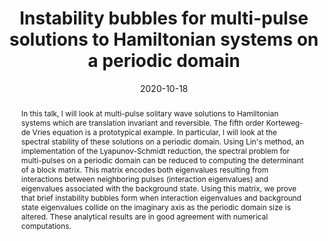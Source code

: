 ---
# Documentation: https://sourcethemes.com/academic/docs/managing-content/

title: "Instability bubbles for multi-pulse solutions to Hamiltonian systems on a periodic domain"
event:
event_url: 
location: Annual Meeting of the SIAM Texas Louisiana Section
address:
  street:
  city: 
  region: (virtual)
  postcode:
  country:
summary: 
abstract: In this talk, I will look at multi-pulse solitary wave solutions to Hamiltonian systems which are translation invariant and reversible. The fifth order Korteweg-de Vries equation is a prototypical example. In particular, I will look at the spectral stability of these solutions on a periodic domain. Using Lin's method, an implementation of the Lyapunov-Schmidt reduction, the spectral problem for multi-pulses on a periodic domain can be reduced to computing the determinant of a block matrix. This matrix encodes both eigenvalues resulting from interactions between neighboring pulses (interaction eigenvalues) and eigenvalues associated with the background state. Using this matrix, we prove that brief instability bubbles form when interaction eigenvalues and background state eigenvalues collide on the imaginary axis as the periodic domain size is altered. These analytical results are in good agreement with numerical computations.

# Talk start and end times.
#   End time can optionally be hidden by prefixing the line with `#`.
date: 2020-10-18
# date_end: 2020-10-18
all_day: true

# Schedule page publish date (NOT talk date).
publishDate: 2020-10-18

authors: []
tags: []

# Is this a featured talk? (true/false)
featured: false

# Featured image
# To use, add an image named `featured.jpg/png` to your page's folder. 
# Focal points: Smart, Center, TopLeft, Top, TopRight, Left, Right, BottomLeft, Bottom, BottomRight.
image:
  caption: ""
  focal_point: ""
  preview_only: false

# Custom links (optional).
#   Uncomment and edit lines below to show custom links.
# links:
# - name: Follow
#   url: https://twitter.com
#   icon_pack: fab
#   icon: twitter

# Optional filename of your slides within your talk's folder or a URL.
url_slides:

url_code:
url_pdf:
url_video:

# Markdown Slides (optional).
#   Associate this talk with Markdown slides.
#   Simply enter your slide deck's filename without extension.
#   E.g. `slides = "example-slides"` references `content/slides/example-slides.md`.
#   Otherwise, set `slides = ""`.
slides: ""

# Projects (optional).
#   Associate this post with one or more of your projects.
#   Simply enter your project's folder or file name without extension.
#   E.g. `projects = ["internal-project"]` references `content/project/deep-learning/index.md`.
#   Otherwise, set `projects = []`.
projects: []
---